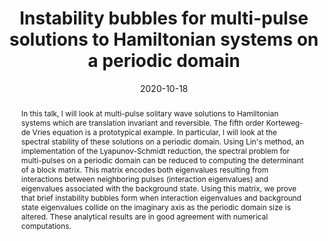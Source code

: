 ---
# Documentation: https://sourcethemes.com/academic/docs/managing-content/

title: "Instability bubbles for multi-pulse solutions to Hamiltonian systems on a periodic domain"
event:
event_url: 
location: Annual Meeting of the SIAM Texas Louisiana Section
address:
  street:
  city: 
  region: (virtual)
  postcode:
  country:
summary: 
abstract: In this talk, I will look at multi-pulse solitary wave solutions to Hamiltonian systems which are translation invariant and reversible. The fifth order Korteweg-de Vries equation is a prototypical example. In particular, I will look at the spectral stability of these solutions on a periodic domain. Using Lin's method, an implementation of the Lyapunov-Schmidt reduction, the spectral problem for multi-pulses on a periodic domain can be reduced to computing the determinant of a block matrix. This matrix encodes both eigenvalues resulting from interactions between neighboring pulses (interaction eigenvalues) and eigenvalues associated with the background state. Using this matrix, we prove that brief instability bubbles form when interaction eigenvalues and background state eigenvalues collide on the imaginary axis as the periodic domain size is altered. These analytical results are in good agreement with numerical computations.

# Talk start and end times.
#   End time can optionally be hidden by prefixing the line with `#`.
date: 2020-10-18
# date_end: 2020-10-18
all_day: true

# Schedule page publish date (NOT talk date).
publishDate: 2020-10-18

authors: []
tags: []

# Is this a featured talk? (true/false)
featured: false

# Featured image
# To use, add an image named `featured.jpg/png` to your page's folder. 
# Focal points: Smart, Center, TopLeft, Top, TopRight, Left, Right, BottomLeft, Bottom, BottomRight.
image:
  caption: ""
  focal_point: ""
  preview_only: false

# Custom links (optional).
#   Uncomment and edit lines below to show custom links.
# links:
# - name: Follow
#   url: https://twitter.com
#   icon_pack: fab
#   icon: twitter

# Optional filename of your slides within your talk's folder or a URL.
url_slides:

url_code:
url_pdf:
url_video:

# Markdown Slides (optional).
#   Associate this talk with Markdown slides.
#   Simply enter your slide deck's filename without extension.
#   E.g. `slides = "example-slides"` references `content/slides/example-slides.md`.
#   Otherwise, set `slides = ""`.
slides: ""

# Projects (optional).
#   Associate this post with one or more of your projects.
#   Simply enter your project's folder or file name without extension.
#   E.g. `projects = ["internal-project"]` references `content/project/deep-learning/index.md`.
#   Otherwise, set `projects = []`.
projects: []
---